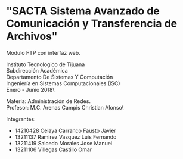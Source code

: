 # "SACTA Sistema Avanzado de Comunicación y Transferencia de Archivos"
Modulo FTP con interfaz web.

Instituto Tecnologico de Tijuana\
Subdirección Académica\
Departamento De Sistemas Y Computación\
Ingeniería en Sistemas Computacionales (ISC)\
Enero - Junio 2018\

Materia: Administración de Redes.\
Profesor: M.C. Arenas Campis Christian Alonso\

Integrantes:
* 14210428 Celaya Carranco Fausto Javier
* 13211137 Ramirez Vasquez Luis Fernando
* 13211419 Salcedo Morales Jose Manuel
* 13211106 Villegas Castillo Omar
